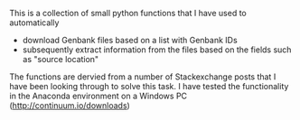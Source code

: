 This is a collection of small python functions that I have used to automatically

- download Genbank files based on a list with Genbank IDs
- subsequently extract information from the files based on the fields such as "source location"

The functions are dervied from a number of Stackexchange posts that I have been looking through to solve this task.
I have tested the functionality in the Anaconda environment on a Windows PC (http://continuum.io/downloads)
